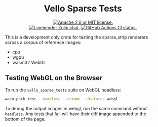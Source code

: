 <div align="center">

# Vello Sparse Tests

[![Apache 2.0 or MIT license.](https://img.shields.io/badge/license-Apache--2.0_OR_MIT-blue.svg)](#license)
\
[![Linebender Zulip chat.](https://img.shields.io/badge/Linebender-%23vello-blue?logo=Zulip)](https://xi.zulipchat.com/#narrow/channel/197075-vello)
[![GitHub Actions CI status.](https://img.shields.io/github/actions/workflow/status/linebender/vello/ci.yml?logo=github&label=CI)](https://github.com/linebender/vello/actions)

</div>

This is a development only crate for testing the sparse_strip renderers across a corpus of reference
images:
 - cpu
 - wgpu
 - wasm32 WebGL

## Testing WebGL on the Browser

To run the `vello_sparse_tests` suite on WebGL headless:

```sh
wasm-pack test --headless --chrome --features webgl
```

To debug the output images in webgl, run the same command without `--headless`. Any tests that fail
will have their diff image appended to the bottom of the page.
